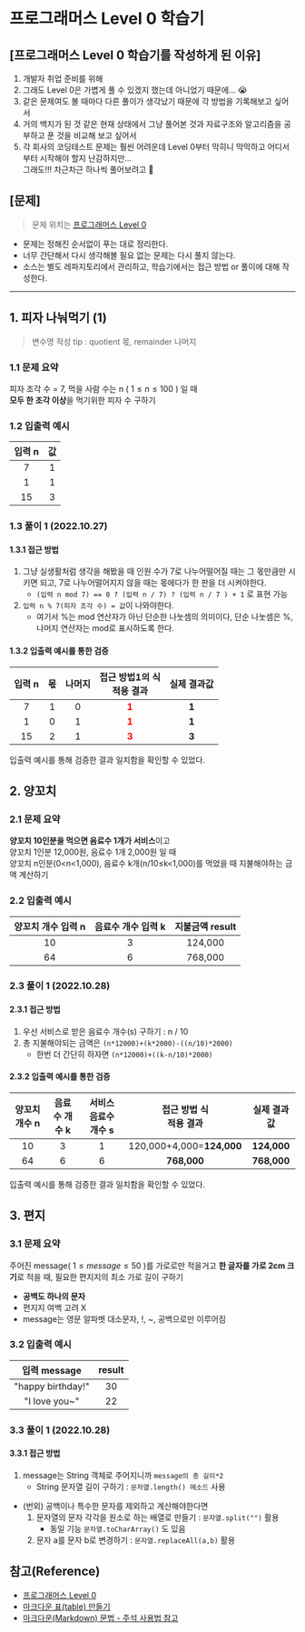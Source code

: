 # 프로그래머스 Level 0 학습기

## [프로그래머스 Level 0 학습기를 작성하게 된 이유]
1. 개발자 취업 준비를 위해
2. 그래도 Level 0은 가볍게 풀 수 있겠지 했는데 아니었기 때문에... :sob:
3. 같은 문제여도 볼 때마다 다른 풀이가 생각났기 때문에 각 방법을 기록해보고 싶어서
4. 거의 백지가 된 것 같은 현재 상태에서 그냥 풀어본 것과 자료구조와 알고리즘을 공부하고 푼 것을 비교해 보고 싶어서
5. 각 회사의 코딩테스트 문제는 훨씬 어려운데 Level 0부터 막히니 막막하고 어디서부터 시작해야 할지 난감하지만...     
그래도!!! 차근차근 하나씩 풀어보려고 :punch:

## [문제]
> 문제 위치는 [프로그래머스 Level 0](https://school.programmers.co.kr/learn/challenges/beginner?order=acceptance_desc&page=1)
* 문제는 정해진 순서없이 푸는 대로 정리한다.
* 너무 간단해서 다시 생각해볼 필요 없는 문제는 다시 풀지 않는다.
* 소스는 별도 레파지토리에서 관리하고, 학습기에서는 접근 방법 or 풀이에 대해 작성한다.

---

## 1. 피자 나눠먹기 (1)
> 변수명 작성 tip : quotient 몫, remainder 나머지

### 1.1 문제 요약 
피자 조각 수 = 7, 먹을 사람 수는 n ( $1≤n≤100$ ) 일 때  
**모두 한 조각 이상**을 먹기위한 피자 수 구하기

### 1.2 입출력 예시
|입력 n|값|
|:-:|:-:|
|7|1|
|1|1|
|15|3|

### 1.3 풀이 1 (2022.10.27)

#### 1.3.1 접근 방법
1. 그냥 실생활처럼 생각을 해봤을 때 인원 수가 7로 나누어떨어질 때는 그 몫만큼만 시키면 되고,  7로 나누어떨어지지 않을 때는 몫에다가 한 판을 더 시켜야한다.
   * `(입력 n mod 7) == 0 ? (입력 n / 7) ? (입력 n / 7 ) + 1` 로 표현 가능
2. `입력 n % 7(피자 조각 수) = 값`이 나와야한다. 
   * 여기서 %는 mod 연산자가 아닌 단순한 나눗셈의 의미이다, 단순 나눗셈은 %, 나머지 연산자는 mod로 표시하도록 한다.

#### 1.3.2 입출력 예시를 통한 검증

|입력 n|몫|나머지|**접근 방법1의 식<br>적용 결과**|**실제 결과값**|
|:-:|:-:|:-:|:-:|:-:|
|7|1|0|<span style="color:red">**1**</span>|**1**|
|1|0|1|<span style="color:red">**1**</span>|**1**|
|15|2|1|<span style="color:red">**3**</span>|**3**|

입출력 예시를 통해 검증한 결과 일치함을 확인할 수 있었다.

## 2. 양꼬치
### 2.1 문제 요약 
**양꼬치 10인분을 먹으면 음료수 1개가 서비스**이고 <br>
양꼬치 1인분 12,000원, 음료수 1개 2,000원 일 때 <br>
양꼬치 n인분(0<n<1,000), 음료수 k개(n/10≤k<1,000)를 먹었을 때 지불해야하는 금액 계산하기

### 2.2 입출력 예시
|양꼬치 개수 입력 n|음료수 개수 입력 k|지불금액 result|
|:-:|:-:|:-:|
|10|3|124,000|
|64|6|768,000|

### 2.3 풀이 1 (2022.10.28)
#### 2.3.1 접근 방법
1. 우선 서비스로 받은 음료수 개수(s) 구하기 : n / 10
2. 총 지불해야되는 금액은 `(n*12000)+(k*2000)-((n/10)*2000)`
   * 한번 더 간단히 하자면 `(n*12000)+((k-n/10)*2000)`
#### 2.3.2 입출력 예시를 통한 검증
|양꼬치 개수 n|음료수 개수 k|서비스 음료수 개수 s|접근 방법 식 <br>적용 결과|실제 결과값|
|:-:|:-:|:-:|:-:|:-:|
|10|3|1|120,000+4,000=**124,000**|**124,000**|
|64|6|6|**768,000**|**768,000**|

입출력 예시를 통해 검증한 결과 일치함을 확인할 수 있었다.

## 3. 편지
### 3.1 문제 요약 
주어진 message( $1≤message≤50$ )를 가로로만 적을거고 **한 글자를 가로 2cm 크기**로 적을 때, 필요한 편지지의 최소 가로 길이 구하기 
* **공백도 하나의 문자**
* 편지지 여백 고려 X
* message는 영문 알파벳 대소문자, !, ~, 공백으로만 이루어짐

### 3.2 입출력 예시
|입력 message|result|
|:-:|:-:|
|"happy birthday!"|30|
|"I love you~"|22|
### 3.3 풀이 1 (2022.10.28)
#### 3.3.1 접근 방법
1. message는 String 객체로 주어지니까 `message의 총 길이*2`
   * String 문자열 길이 구하기 : `문자열.length() 메소드` 사용
* (번외) 공백이나 특수한 문자를 제외하고 계산해야한다면
  1. 문자열의 문자 각각을 원소로 하는 배열로 만들기 : `문자열.split("")` 활용
      * 동일 기능 `문자열.toCharArray()` 도 있음
  2. 문자 a를 문자 b로 변경하기 : `문자열.replaceAll(a,b)` 활용 

<!-- 문제 작성 형식 -->
<!--
## 1. 문제명
### 1.1 문제 요약 
### 1.2 입출력 예시
|입력 n|값|
|:-:|:-:|
||1|
### 1.3 풀이 1 (2022.10.27)
#### 1.3.1 접근 방법
#### 1.3.2 입출력 예시를 통한 검증
|입력 n|값|
|:-:|:-:|
||1|
-->

## 참고(Reference)
* [프로그래머스 Level 0](https://school.programmers.co.kr/learn/challenges/beginner?order=acceptance_desc&page=1)
* [마크다운 표(table) 만들기](https://inasie.github.io/it%EC%9D%BC%EB%B0%98/%EB%A7%88%ED%81%AC%EB%8B%A4%EC%9A%B4-%ED%91%9C-%EB%A7%8C%EB%93%A4%EA%B8%B0/)
* [마크다운(Markdown) 문법 - 주석 사용법 참고](https://zoosso.tistory.com/1159)



